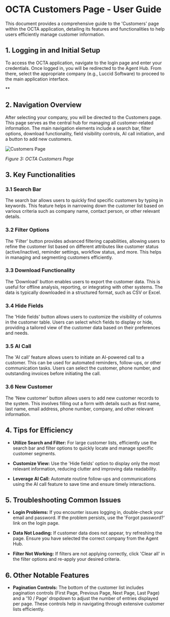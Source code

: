 # OCTA Customers Page - User Guide

This document provides a comprehensive guide to the 'Customers' page within the OCTA application, detailing its features and functionalities to help users efficiently manage customer information.

## 1. Logging in and Initial Setup

To access the OCTA application, navigate to the login page and enter your credentials. Once logged in, you will be redirected to the Agent Hub. From there, select the appropriate company (e.g., Luccid Software) to proceed to the main application interface.

**

## 2. Navigation Overview

After selecting your company, you will be directed to the Customers page. This page serves as the central hub for managing all customer-related information. The main navigation elements include a search bar, filter options, download functionality, field visibility controls, AI call initiation, and a button to add new customers.

![Customers Page](https://private-us-east-1.manuscdn.com/sessionFile/rWzDkiPJovKxlV41Qy15xW/sandbox/1sQREHz9ZKZ5mCH0JtVcwG-images_1752746332599_na1fn_L2hvbWUvdWJ1bnR1L3NjcmVlbnNob3RzL2N1c3RvbWVyc19wYWdl.png?Policy=eyJTdGF0ZW1lbnQiOlt7IlJlc291cmNlIjoiaHR0cHM6Ly9wcml2YXRlLXVzLWVhc3QtMS5tYW51c2Nkbi5jb20vc2Vzc2lvbkZpbGUvcld6RGtpUEpvdkt4bFY0MVF5MTV4Vy9zYW5kYm94LzFzUVJFSHo5WktaNW1DSDBKdFZjd0ctaW1hZ2VzXzE3NTI3NDYzMzI1OTlfbmExZm5fTDJodmJXVXZkV0oxYm5SMUwzTmpjbVZsYm5Ob2IzUnpMMk4xYzNSdmJXVnljMTl3WVdkbC5wbmciLCJDb25kaXRpb24iOnsiRGF0ZUxlc3NUaGFuIjp7IkFXUzpFcG9jaFRpbWUiOjE3OTg3NjE2MDB9fX1dfQ__&Key-Pair-Id=K2HSFNDJXOU9YS&Signature=LsOnL1CaIks6eeH60-~qDnbxdkHCSP4qsE1kPJ~4WXHK1X0FCthV-3i4tIYuA5zpW6IzKzQxCv2BRTerr2fq85Mys0qi8B0HAbLligAHgZc~dSNPNeP7TguVBk3ATCXt9HQlEa9yZbizkAOnBFZb24hZydxpOPnHVPoMXBNZak4~qiemGsGDnEx4gFFC9UX-ZeGH8O8zbD9ow7eUPe3jUmIpx28rsWX8Ewk932SLdoBmmJnezprzTJsuRvs2AaPHl7XvIF6PuHpZQPTaT3LpJC3GQfQvf1GD~0x4KD7lKPCiaP3dbzCVa7l1ZPx2T7sAY0~GpiiVO16RqlomFuT36g__)

*Figure 3: OCTA Customers Page*

## 3. Key Functionalities

### 3.1 Search Bar

The search bar allows users to quickly find specific customers by typing in keywords. This feature helps in narrowing down the customer list based on various criteria such as company name, contact person, or other relevant details.

### 3.2 Filter Options

The 'Filter' button provides advanced filtering capabilities, allowing users to refine the customer list based on different attributes like customer status (active/inactive), reminder settings, workflow status, and more. This helps in managing and segmenting customers efficiently.

### 3.3 Download Functionality

The 'Download' button enables users to export the customer data. This is useful for offline analysis, reporting, or integrating with other systems. The data is typically downloaded in a structured format, such as CSV or Excel.

### 3.4 Hide Fields

The 'Hide fields' button allows users to customize the visibility of columns in the customer table. Users can select which fields to display or hide, providing a tailored view of the customer data based on their preferences and needs.

### 3.5 AI Call

The 'AI call' feature allows users to initiate an AI-powered call to a customer. This can be used for automated reminders, follow-ups, or other communication tasks. Users can select the customer, phone number, and outstanding invoices before initiating the call.

### 3.6 New Customer

The 'New customer' button allows users to add new customer records to the system. This involves filling out a form with details such as first name, last name, email address, phone number, company, and other relevant information.

## 4. Tips for Efficiency

- **Utilize Search and Filter:** For large customer lists, efficiently use the search bar and filter options to quickly locate and manage specific customer segments.

- **Customize View:** Use the 'Hide fields' option to display only the most relevant information, reducing clutter and improving data readability.

- **Leverage AI Call:** Automate routine follow-ups and communications using the AI call feature to save time and ensure timely interactions.

## 5. Troubleshooting Common Issues

- **Login Problems:** If you encounter issues logging in, double-check your email and password. If the problem persists, use the 'Forgot password?' link on the login page.

- **Data Not Loading:** If customer data does not appear, try refreshing the page. Ensure you have selected the correct company from the Agent Hub.

- **Filter Not Working:** If filters are not applying correctly, click 'Clear all' in the filter options and re-apply your desired criteria.

## 6. Other Notable Features

- **Pagination Controls:** The bottom of the customer list includes pagination controls (First Page, Previous Page, Next Page, Last Page) and a '10 / Page' dropdown to adjust the number of entries displayed per page. These controls help in navigating through extensive customer lists efficiently.

